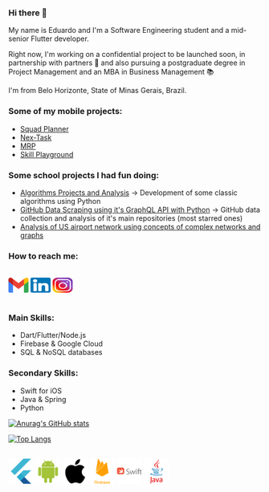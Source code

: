 ### Hi there 👋

My name is Eduardo and I'm a Software Engineering student and a mid-senior Flutter developer.

Right now, I'm working on a confidential project to be launched soon, in partnership with partners 🔭 and also pursuing a postgraduate degree in Project Management and an MBA in Business Management 📚

I'm from Belo Horizonte, State of Minas Gerais, Brazil.

### Some of my mobile projects:

* [Squad Planner](https://0pmi4.app.link/squadplanner)
* [Nex-Task](https://github.com/eduardobandeiramg/nex-task)
* [MRP](https://github.com/eduardobandeiramg/mrp)
* [Skill Playground](https://github.com/eduardobandeiramg/skill-playground)

### Some school projects I had fun doing:
* [Algorithms Projects and Analysis](https://github.com/eduardobandeiramg/trabalhos-fpaa) -> Development of some classic algorithms using Python
* [GitHub Data Scraping using it's GraphQL API with Python](https://github.com/eduardobandeiramg/laboratorio-de-experimentacao-de-software) -> GitHub data collection and analysis of it's main repositories (most starred ones)
* [Analysis of US airport network using concepts of complex networks and graphs](https://github.com/eduardobandeiramg/complex-networks-study)

### How to reach me:

<div style="display: inline_block"><br>
    <a href="mailto:eduardobandeiramg@gmail.com" target="_blank"><img align="center" alt="gmail" height="30" width="40" src="src/contato/gmail-logo-16.png"></a> 
    <a href="https://www.linkedin.com/in/eduardobandeiramg/" target="_blank"><img align="center" alt="linkedin" height="30" width="40" src="src/contato/linkedin.png" target="_blank"></a> 
    <a href="https://www.instagram.com/eduardobandeiramg/" target="_blank"><img align="center" alt="instagram" height="30" width="40" src="src/contato/Instagram-Icon.png" target="_blank"></a> 
</div>

</br>

### Main Skills:
* Dart/Flutter/Node.js
* Firebase & Google Cloud
* SQL & NoSQL databases

### Secondary Skills:
* Swift for iOS
* Java & Spring
* Python

[![Anurag's GitHub stats](https://github-readme-stats.vercel.app/api?username=eduardobandeiramg&show_icons=true&count_private=true&disable_animations=false)](https://github.com/anuraghazra/github-readme-stats)

[![Top Langs](https://github-readme-stats.vercel.app/api/top-langs/?username=eduardobandeiramg&layout=compact)](https://github.com/anuraghazra/github-readme-stats)

<div style="display: inline_block"><br>
    <img align="center" alt="Flutter" height="50" width="50" src= "https://github.com/devicons/devicon/blob/master/icons/flutter/flutter-original.svg"> 
    <img align="center" alt="Android" height="50" width="50" src= "https://github.com/devicons/devicon/blob/master/icons/android/android-original.svg">  
    <img align="center" alt="Apple" height="50" width="50" src= "https://raw.githubusercontent.com/devicons/devicon/master/icons/apple/apple-original.svg">     
    <img align="center" alt="Firebase" height="50" width="50" src= "https://raw.githubusercontent.com/devicons/devicon/master/icons/firebase/firebase-plain-wordmark.svg">              
    <img align="center" alt="Swift" height="50" width="50" src="https://raw.githubusercontent.com/devicons/devicon/master/icons/swift/swift-original-wordmark.svg">   
    <img align="center" alt="Java" height="50" width="50" src="https://raw.githubusercontent.com/devicons/devicon/master/icons/java/java-original-wordmark.svg">         
</div>

